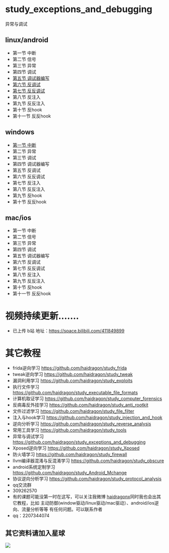 # study_exceptions_and_debugging
异常与调试
## linux/android
* 第一节 中断
* 第二节 信号
* 第三节 异常
* 第四节 调试
* [第五节 调试器编写](https://github.com/haidragon/study_exceptions_and_debugging/blob/master/study_exceptions_and_debugging/linux/page1/page.md)
* [第六节 反调试](https://github.com/haidragon/study_exceptions_and_debugging/blob/master/study_exceptions_and_debugging/linux/page6/page.md)
* [第七节 反反调试](https://github.com/haidragon/study_exceptions_and_debugging/blob/master/study_exceptions_and_debugging/linux/page7/page.md)
* 第八节 反注入
* 第九节 反反注入
* 第十节 反hook
* 第十一节 反反hook
## windows
* [第一节 中断](./study_exceptions_and_debugging/windows/page1/page.md)
* 第二节 异常
* 第三节 调试
* 第四节 调试器编写
* 第五节 反调试
* 第六节 反反调试
* 第七节 反注入
* 第八节 反反注入
* 第九节 反hook
* 第十节 反反hook
## mac/ios
* 第一节 中断
* 第二节 信号
* 第三节 异常
* 第四节 调试
* 第五节 调试器编写
* 第六节 反调试
* 第七节 反反调试
* 第八节 反注入
* 第九节 反反注入
* 第十节 反hook
* 第十一节 反反hook
 

# 视频持续更新.......  
* 已上传 b站 地址：https://space.bilibili.com/411849899
# 其它教程
* frida逆向学习 https://github.com/haidragon/study_frida
* tweak逆向学习 https://github.com/haidragon/study_tweak
* 漏洞利用学习 https://github.com/haidragon/study_exploits
* 执行文件学习 https://github.com/haidragon/study_executable_file_formats
* 计算机取证学习 https://github.com/haidragon/study_computer_forensics
* 反病毒反外挂学习 https://github.com/haidragon/study_anti_rootkit
* 文件过滤学习 https://github.com/haidragon/study_file_filter
* 注入与hook学习 https://github.com/haidragon/study_injection_and_hook
* 逆向分析学习 https://github.com/haidragon/study_reverse_analysis
* 常用工具学习 https://github.com/haidragon/study_tools
* 异常与调试学习 https://github.com/haidragon/study_exceptions_and_debugging
* Xposed逆向学习 https://github.com/haidragon/study_Xposed
* 防火墙学习 https://github.com/haidragon/study_firewall
* llvm编译器混淆与反混淆学习 https://github.com/haidragon/study_obscure
* android系统定制学习 https://github.com/haidragon/study_Android_Mchange
* 协议逆向分析学习 https://github.com/haidragon/study_protocol_analysis
* qq交流群 
* 309262570
* 有的课题可能没第一时在这写，可以关注我微博 [haidragonx](https://weibo.com/haidragon)同时我也会出其它教程，比如 主动防御(window驱动/linux驱动/mac驱动）、android/ios逆向、流量分析等等 有任何问题。可以联系作者
* qq：2207344074
## 其它资料请加入星球
![](https://github.com/haidragon/study_frida/blob/master/image/1681580715267_.pic_hd.jpg)

